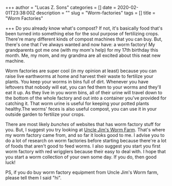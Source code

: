 +++
author = "Lucas Z. Sons"
categories = []
date = 2020-02-01T23:38:00Z
description = ""
slug = "Worm-factories"
tags = []
title = "Worm Factories"

+++
Do you already know what's compost? If not, it's basically food that's been turned into something else for the soul purpose of fertilizing crops. There're many different kinds of compost machines that you can buy. But, there's one that I've always wanted and now have: a worm factory! My grandparents got me one (with my mom's help) for my 17th birthday this month. Me, my mom, and my grandma are all excited about this neat new machine.

 Worm factories are super cool (in my opinion at least) because you can raise live earthworms at home and harvest their waste to fertilize your plants. You keep your worms in bins full of dirt. Whenever you have leftovers that nobody will eat, you can fed them to your worms and they'll eat it up. As they live in you worm bins, all of their urine will travel down to the bottom of the whole factory and out into a container you've provided for catching it. That worm urine is useful for keeping your potted plants healthy.The worms' feces is also useful compost, you can use it in your outside garden to fertilize your crops.

There are most likely _bunches_ of websites that has worm factory stuff for you. But, I suggest you try looking at [Uncle Jim's Worm Farm](https://unclejimswormfarm.com). That's where my worm factory came from, and so far it looks good to me. I advise you to do a lot of research on worm factories before starting because there're a lot of foods that aren't good to feed worms. I also suggest you start you first worm factory with red wrigglers because their easy to deal with. I hope that you start a worm collection of your own some day. If you do, then good luck!

PS, if you do buy worm factory equipment from Uncle Jim's Worm farm, please tell them I said "hi".